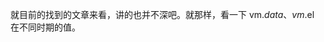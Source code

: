 就目前的找到的文章来看，讲的也并不深吧。就那样，看一下 vm.$data、vm.$el 在不同时期的值。


[1]: https://segmentfault.com/a/1190000010336178 "关于Vue.js2.0生命周期的研究与理解"
[2]: http://www.cnblogs.com/gagag/p/6246493.html "Vue生命周期"